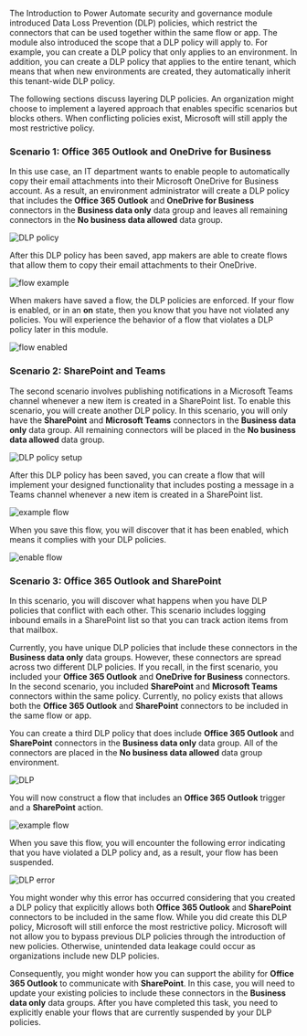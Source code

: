 The  Introduction to Power Automate security and governance module 
introduced Data Loss Prevention (DLP) policies, which restrict the 
connectors that can be used together within the same flow or
app. The module also introduced the scope that a DLP policy will apply to. For
example, you can create a DLP policy that only applies to an environment.
In addition, you can create a DLP policy that applies to the entire
tenant, which means that when new environments are created, they
automatically inherit this tenant-wide DLP policy.

The following sections discuss layering DLP policies. An
organization might choose to implement a layered approach that enables
specific scenarios but blocks others. When conflicting policies exist, 
Microsoft will still apply the most restrictive policy.

### Scenario 1: Office 365 Outlook and OneDrive for Business

In this use case, an IT department wants to enable people to
automatically copy their email attachments into their Microsoft OneDrive for
Business account. As a result, an environment administrator will create
a DLP policy that includes the **Office 365 Outlook** and **OneDrive for
Business** connectors in the **Business data only** data group and
leaves all remaining connectors in the **No business data allowed** data
group.

![DLP policy](../media/6-dlp.png)

After this DLP policy has been saved, app makers are able to create flows that
allow them to copy their email attachments to their OneDrive.

![flow example](../media/7-flow.png)

When makers have saved a flow, the DLP policies are enforced. If your flow is
enabled, or in an **on** state, then you know that you have not violated
any policies. You will experience the behavior of a flow that violates a
DLP policy later in this module.

![flow enabled](../media/8-flow-enabled.png)

### Scenario 2: SharePoint and Teams

The second scenario involves publishing notifications
in a Microsoft Teams channel whenever a new item is created in a
SharePoint list. To enable this scenario, you will create another DLP
policy. In this scenario, you will only have the **SharePoint** and
**Microsoft Teams** connectors in the **Business data only** data group.
All remaining connectors will be placed in the **No business data allowed** 
data group.

![DLP policy setup](../media/9-dlp.png)

After this DLP policy has been saved, you can create a flow
that will implement your designed functionality that includes posting a
message in a Teams channel whenever a new item is created in a
SharePoint list.

![example flow ](../media/10-flow.png)

When you save this flow, you will discover that it has been enabled, which
means it complies with your DLP policies.

![enable flow](../media/11-flow-enable.png)

### Scenario 3: Office 365 Outlook and SharePoint

In this scenario, you will discover what happens when you have DLP
policies that conflict with each other. This scenario includes logging
inbound emails in a SharePoint list so that you can track action items
from that mailbox.

Currently, you have unique DLP policies that include these connectors in
the **Business data only** data groups. However, these connectors are
spread across two different DLP policies. If you recall, in the first
scenario, you included your **Office 365 Outlook** and **OneDrive for
Business** connectors. In the second scenario, you included
**SharePoint** and **Microsoft Teams** connectors within the same
policy. Currently, no policy exists that allows both the **Office 365 Outlook** 
and **SharePoint** connectors to be included in the same flow or app.

You can create a third DLP policy that does include **Office 365
Outlook** and **SharePoint** connectors in the **Business data only**
data group. All of the connectors are placed in the **No business data
allowed** data group environment.

![DLP](../media/12-dlp.png)

You will now construct a flow that includes an **Office 365 Outlook**
trigger and a **SharePoint** action.

![example flow](../media/13-flow.png)

When you save this flow, you will encounter the following error indicating
that you have violated a DLP policy and, as a result, your flow has been
suspended.

![DLP error](../media/14-dlp-error.png)

You might wonder why this error has occurred considering that you created
a DLP policy that explicitly allows both **Office 365 Outlook** and
**SharePoint** connectors to be included in the same flow. While you did
create this DLP policy, Microsoft will still enforce the most
restrictive policy. Microsoft will not allow you to bypass previous DLP
policies through the introduction of new policies. Otherwise, 
unintended data leakage could occur as organizations include new DLP
policies.

Consequently, you might wonder how you can support the ability for **Office 365 Outlook** to
communicate with **SharePoint**. In this case, you will need to update your
existing policies to include these connectors in the **Business data only**
data groups. After you have completed this task, you need to explicitly
enable your flows that are currently suspended by your DLP policies.
